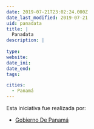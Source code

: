 ```yaml
---
date: 2019-07-21T23:02:24.000Z
date_last_modified: 2019-07-21
uid: panadata
title: |
  Panadata
description: |
  
type: 
website: 
date_ini: 
date_end: 
tags:

cities: 
  - Panamá
---
```


Esta iniciativa fue realizada por:

- [Gobierno De Panamá](/organizaciones/gobierno-de-panama)
